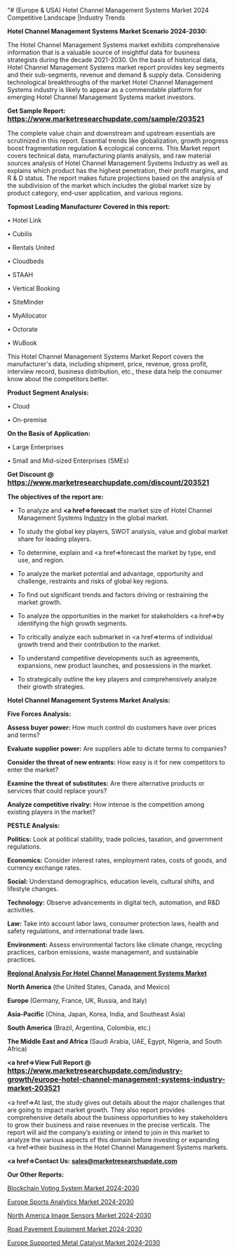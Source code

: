 "# (Europe & USA) Hotel Channel Management Systems Market 2024 Competitive Landscape |Industry Trends

<strong>Hotel Channel Management Systems Market Scenario 2024-2030:</strong>

The Hotel Channel Management Systems market exhibits comprehensive information that is a valuable source of insightful data for business strategists during the decade 2021-2030. On the basis of historical data, Hotel Channel Management Systems market report provides key segments and their sub-segments, revenue and demand &amp; supply data. Considering technological breakthroughs of the market Hotel Channel Management Systems industry is likely to appear as a commendable platform for emerging Hotel Channel Management Systems market investors.

<strong>Get Sample Report: <a href=https://www.marketresearchupdate.com/sample/203521><font size=3 color=#0000ff>https://www.marketresearchupdate.com/sample/203521</font></a></strong>

The complete value chain and downstream and upstream essentials are scrutinized in this report. Essential trends like globalization, growth progress boost fragmentation regulation &amp; ecological concerns. This Market report covers technical data, manufacturing plants analysis, and raw material sources analysis of Hotel Channel Management Systems Industry as well as explains which product has the highest penetration, their profit margins, and R & D status. The report makes future projections based on the analysis of the subdivision of the market which includes the global market size by product category, end-user application, and various regions.

<strong>Topmost Leading Manufacturer Covered in this report:</strong>

• Hotel Link

• Cubilis

• Rentals United

• Cloudbeds

• STAAH

• Vertical Booking

• SiteMinder

• MyAllocator

• Octorate

• WuBook

This Hotel Channel Management Systems Market Report covers the manufacturer's data, including shipment, price, revenue, gross profit, interview record, business distribution, etc., these data help the consumer know about the competitors better.

<strong>Product Segment Analysis: </strong>

• Cloud

• On-premise

<strong>On the Basis of Application:</strong>

• Large Enterprises

• Small and Mid-sized Enterprises (SMEs)

<strong>Get Discount @ <a href=https://www.marketresearchupdate.com/discount/203521><font size=3 color=#0000ff>https://www.marketresearchupdate.com/discount/203521</font></a></strong>

<strong><b>The objectives of the report are:</b></strong>

- To analyze and <strong><a href=><strong>forecast</strong></a></strong> the market size of Hotel Channel Management Systems In<a href=ASDF991299>dustr</a>y in the global market.

- To study the global key players, SWOT analysis, value and global market share for leading players.

- To determine, explain and <a href=>forecast</a> the market by type, end use, and region.

- To analyze the market potential and advantage, opportunity and challenge, restraints and risks of global key regions.

- To find out significant trends and factors driving or restraining the market growth.

- To analyze the opportunities in the market for stakeholders <a href=>by</a> identifying the high growth segments.

- To critically analyze each submarket in <a href=>terms</a> of individual growth trend and their contribution to the market.

- To understand competitive developments such as agreements, expansions, new product launches, and possessions in the market.

- To strategically outline the key players and comprehensively analyze their growth strategies.

<strong>Hotel Channel Management Systems Market Analysis:</strong>

<strong>Five Forces Analysis:</strong>

<strong>Assess buyer power:</strong> How much control do customers have over prices and terms?

<strong>Evaluate supplier power:</strong> Are suppliers able to dictate terms to companies?

<strong>Consider the threat of new entrants:</strong> How easy is it for new competitors to enter the market?

<strong>Examine the threat of substitutes:</strong> Are there alternative products or services that could replace yours?

<strong>Analyze competitive rivalry:</strong> How intense is the competition among existing players in the market?

<strong>PESTLE Analysis:</strong>

<strong>Politics:</strong> Look at political stability, trade policies, taxation, and government regulations.

<strong>Economics:</strong> Consider interest rates, employment rates, costs of goods, and currency exchange rates.

<strong>Social:</strong> Understand demographics, education levels, cultural shifts, and lifestyle changes.

<strong>Technology:</strong> Observe advancements in digital tech, automation, and R&D activities.

<strong>Law:</strong> Take into account labor laws, consumer protection laws, health and safety regulations, and international trade laws.

<strong>Environment:</strong> Assess environmental factors like climate change, recycling practices, carbon emissions, waste management, and sustainable practices.

<strong><u><b>Regional Analysis For Hotel Channel Management Systems Market</b></u></strong>

<strong><b>North America</b></strong> (the United States, Canada, and Mexico)

<strong><b>Europe </b></strong>(Germany, France, UK, Russia, and Italy)

<strong><b>Asia-Pacific</b></strong> (China, Japan, Korea, India, and Southeast Asia)

<strong><b>South America</b></strong> (Brazil, Argentina, Colombia, etc.)

<strong><b>The Middle East and Africa</b></strong> (Saudi Arabia, UAE, Egypt, Nigeria, and South Africa)

<strong><a href=>View Full Report</a> @ <a href=https://www.marketresearchupdate.com/industry-growth/europe-hotel-channel-management-systems-industry-market-203521><font size=3 color=#0000ff>https://www.marketresearchupdate.com/industry-growth/europe-hotel-channel-management-systems-industry-market-203521</font></a></strong>

<a href=>At last,</a> the study gives out details about the major challenges that are going to impact market growth. They also report provides comprehensive details about the business opportunities to key stakeholders to grow their business and raise revenues in the precise verticals. The report will aid the company’s existing or intend to join in this market to analyze the various aspects of this domain before investing or expanding <a href=>their</a> business in the Hotel Channel Management Systems markets.

<strong><a href=>Contact Us:</a></strong>
<strong>sales@marketresearchupdate.com</strong>

<strong>Our Other Reports:</strong>

<a href=https://www.linkedin.com/pulse/blockchain-voting-system-market-size-growth>Blockchain Voting System Market 2024-2030</a>

<a href=https://www.linkedin.com/pulse/europe-sports-analytics-market-size-production-value>Europe Sports Analytics Market 2024-2030</a>

<a href=https://www.linkedin.com/pulse/north-america-image-sensors-market>North America Image Sensors Market 2024-2030</a>

<a href=https://www.linkedin.com/pulse/road-pavement-equipment-market-witness-significant-jmckf/>Road Pavement Equipment Market 2024-2030</a>

<a href=https://www.linkedin.com/pulse/europe-supported-metal-catalyst-market-research-cvcxf/>Europe Supported Metal Catalyst Market 2024-2030</a>

